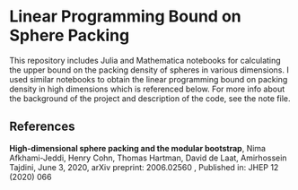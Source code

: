 # Linear Programming Bound on Sphere Packing 
This repository includes Julia and Mathematica notebooks for calculating the upper bound on the packing density of spheres in various dimensions. I used  similar notebooks to obtain the linear programming bound on packing density in high dimensions which is referenced below. For more info about the background of the project and description of the code, see the note file.

## References

**High-dimensional sphere packing and the modular bootstrap**, Nima Afkhami-Jeddi, Henry Cohn, Thomas Hartman, David de Laat, Amirhossein Tajdini,
June 3, 2020, arXiv preprint:  2006.02560 , Published in: JHEP 12 (2020) 066












